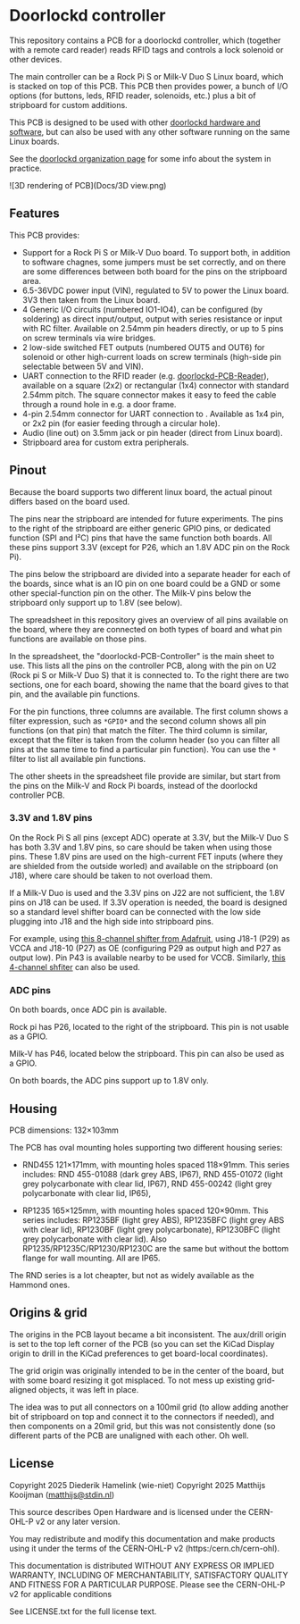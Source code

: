 # Doorlockd controller
This repository contains a PCB for a doorlockd controller, which
(together with a remote card reader) reads RFID tags and controls a lock
solenoid or other devices.

The main controller can be a Rock Pi S or Milk-V Duo S Linux board, which is
stacked on top of this PCB. This PCB then provides power, a bunch of I/O
options (for buttons, leds, RFID reader, solenoids, etc.) plus a bit of
stripboard for custom additions.

This PCB is designed to be used with other [doorlockd hardware and
software](https://github.com/doorlockd/), but can also be used with any
other software running on the same Linux boards.

See the [doorlockd organization page](https://github.com/doorlockd/) for
some info about the system in practice.

![3D rendering of PCB](Docs/3D view.png)

## Features

This PCB provides:

 - Support for a Rock Pi S or Milk-V Duo board. To support both, in
   addition to software chagnes, some jumpers must be set correctly, and
   on there are some differences between both board for the pins on the
   stripboard area.
 - 6.5-36VDC power input (VIN), regulated to 5V to power the Linux board. 3V3
   then taken from the Linux board.
 - 4 Generic I/O circuits (numbered IO1-IO4), can be configured (by
   soldering) as direct input/output, output with series resistance or
   input with RC filter.  Available on 2.54mm pin headers directly, or
   up to 5 pins on screw terminals via wire bridges.
 - 2 low-side switched FET outputs (numbered OUT5 and OUT6) for solenoid
   or other high-current loads on screw terminals (high-side pin
   selectable between 5V and VIN).
 - UART connection to the RFID reader (e.g.
   [doorlockd-PCB-Reader](/doorlockd/doorlockd-PCB-Reader)), available
   on a square (2x2) or rectangular (1x4) connector with standard 2.54mm
   pitch. The square connector makes it easy to feed the cable through
   a round hole in e.g. a door frame.
 - 4-pin 2.54mm connector for UART connection to . Available as 1x4 pin, or
   2x2 pin (for easier feeding through a circular hole).
 - Audio (line out) on 3.5mm jack or pin header (direct from Linux
   board).
 - Stripboard area for custom extra peripherals.

## Pinout
Because the board supports two different linux board, the actual pinout
differs based on the board used.

The pins near the stripboard are intended for future experiments. The
pins to the right of the stripboard are either generic GPIO pins, or
dedicated function (SPI and I²C) pins that have the same function both
boards. All these pins support 3.3V (except for P26, which an 1.8V ADC
pin on the Rock Pi).

The pins below the stripboard are divided into a separate header for
each of the boards, since what is an IO pin on one board could be a GND
or some other special-function pin on the other. The Milk-V pins below
the stripboard only support up to 1.8V (see below).

The spreadsheet in this repository gives an overview of all pins
available on the board, where they are connected on both types of
board and what pin functions are available on those pins.

In the spreadsheet, the "doorlockd-PCB-Controller" is the main sheet to
use. This lists all the pins on the controller PCB, along with the pin
on U2 (Rock pi S or Milk-V Duo S) that it is connected to. To the right
there are two sections, one for each board, showing the name that the
board gives to that pin, and the available pin functions.

For the pin functions, three columns are available. The first column
shows a filter expression, such as `*GPIO*` and the second column shows
all pin functions (on that pin) that match the filter. The third column
is similar, except that the filter is taken from the column header (so
you can filter all pins at the same time to find a particular pin
function). You can use the `*` filter to list all available pin
functions.

The other sheets in the spreadsheet file provide are similar, but
start from the pins on the Milk-V and Rock Pi boards, instead of the
doorlockd controller PCB.

### 3.3V and 1.8V pins
On the Rock Pi S all pins (except ADC) operate at 3.3V, but the Milk-V
Duo S has both 3.3V and 1.8V pins, so care should be taken when using
those pins. These 1.8V pins are used on the high-current FET inputs
(where they are shielded from the outside worled) and available on the
stripboard (on J18), where care should be taken to not overload them.

If a Milk-V Duo is used and the 3.3V pins on J22 are not sufficient, the
1.8V pins on J18 can be used. If 3.3V operation is needed, the board is
designed so a standard level shifter board can be connected with the low
side plugging into J18 and the high side into stripboard pins.

For example, using [this 8-channel shifter from
Adafruit](https://www.adafruit.com/product/395), using J18-1 (P29) as
VCCA and J18-10 (P27) as OE (configuring P29 as output high and P27 as
output low). Pin P43 is available nearby to be used for VCCB. Similarly,
[this 4-channel shfiter](https://www.adafruit.com/product/1875) can also
be used.

### ADC pins
On both boards, once ADC pin is available.

Rock pi has P26, located to the right of the stripboard. This pin is not
usable as a GPIO.

Milk-V has P46, located below the stripboard. This pin can also be used
as a GPIO.

On both boards, the ADC pins support up to 1.8V only.

## Housing
PCB dimensions: 132×103mm

The PCB has oval mounting holes supporting two different housing series:

 - RND455 121×171mm, with mounting holes spaced 118×91mm.
   This series includes: RND 455-01088 (dark grey ABS, IP67), RND
   455-01072 (light grey polycarbonate with clear lid, IP67), RND
   455-00242 (light grey polycarbonate with clear lid, IP65), 

 - RP1235 165×125mm, with mounting holes spaced 120×90mm.
   This series includes: RP1235BF (light grey ABS), RP1235BFC (light
   grey ABS with clear lid), RP1230BF (light grey polycarbonate),
   RP1230BFC (light grey polycarbonate with clear lid). Also
   RP1235/RP1235C/RP1230/RP1230C are the same but without the bottom
   flange for wall mounting. All are IP65.

The RND series is a lot cheapter, but not as widely available as the
Hammond ones.

## Origins & grid
The origins in the PCB layout became a bit inconsistent. The aux/drill
origin is set to the top left corner of the PCB (so you can set the
KiCad Display origin to drill in the KiCad preferences to get
board-local coordinates).

The grid origin was originally intended to be in the center of the
board, but with some board resizing it got misplaced. To not mess up
existing grid-aligned objects, it was left in place.

The idea was to put all connectors on a 100mil grid (to allow adding
another bit of stripboard on top and connect it to the connectors if
needed), and then components on a 20mil grid, but this was not
consistently done (so different parts of the PCB are unaligned with each
other. Oh well.

## License
Copyright 2025 Diederik Hamelink (wie-niet)
Copyright 2025 Matthijs Kooijman (matthijs@stdin.nl)

This source describes Open Hardware and is licensed under the CERN-OHL-P
v2 or any later version.

You may redistribute and modify this documentation and make products
using it under the terms of the CERN-OHL-P v2 (https:/cern.ch/cern-ohl).

This documentation is distributed WITHOUT ANY EXPRESS OR IMPLIED
WARRANTY, INCLUDING OF MERCHANTABILITY, SATISFACTORY QUALITY AND FITNESS
FOR A PARTICULAR PURPOSE. Please see the CERN-OHL-P v2 for applicable
conditions

See LICENSE.txt for the full license text.

